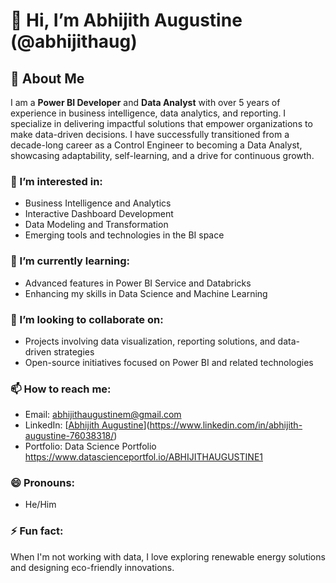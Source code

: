 # 👋 Hi, I’m Abhijith Augustine (@abhijithaug)

## 🌟 About Me
I am a **Power BI Developer** and **Data Analyst** with over 5 years of experience in business intelligence, data analytics, and reporting. I specialize in delivering impactful solutions that empower organizations to make data-driven decisions. I have successfully transitioned from a decade-long career as a Control Engineer to becoming a Data Analyst, showcasing adaptability, self-learning, and a drive for continuous growth.

### 👀 I’m interested in:
- Business Intelligence and Analytics  
- Interactive Dashboard Development  
- Data Modeling and Transformation  
- Emerging tools and technologies in the BI space  

### 🌱 I’m currently learning:
- Advanced features in Power BI Service and Databricks  
- Enhancing my skills in Data Science and Machine Learning  

### 💞️ I’m looking to collaborate on:
- Projects involving data visualization, reporting solutions, and data-driven strategies  
- Open-source initiatives focused on Power BI and related technologies  

### 📫 How to reach me:
- Email: [abhijithaugustinem@gmail.com](mailto:abhijithaugustinem@gmail.com)  
- LinkedIn: [[Abhijith Augustine](https://www.linkedin.com/in/abhijith-augustine)](https://www.linkedin.com/in/abhijith-augustine-76038318/)
- Portfolio: Data Science Portfolio https://www.datascienceportfol.io/ABHIJITHAUGUSTINE1

### 😄 Pronouns:
- He/Him  

### ⚡ Fun fact:
When I'm not working with data, I love exploring renewable energy solutions and designing eco-friendly innovations.  

<!---
abhijithaug/abhijithaug is a ✨ special ✨ repository because its `README.md` (this file) appears on your GitHub profile.
You can click the Preview link to take a look at your changes.
--->

